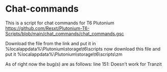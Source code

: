# Chat-commands
This is a script for chat commands for T6 Plutonium https://github.com/Resxt/Plutonium-T6-Scripts/blob/main/chat_commands/chat_commands.gsc

Download the file from the link and put it in %localappdata%\Plutonium\storage\t6\scripts
now download this file and put it %localappdata%\Plutonium\storage\t6\scripts\zm

As of right now the bug(s) are as follows:
line 151: Doesn't work for Tranzit
